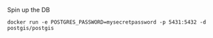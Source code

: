 Spin up the DB

```docker run -e POSTGRES_PASSWORD=mysecretpassword -p 5431:5432 -d postgis/postgis```